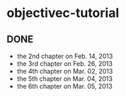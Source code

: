 objectivec-tutorial
===================

## DONE

- the 2nd chapter on Feb. 14, 2013
- the 3rd chapter on Feb. 26, 2013
- the 4th chapter on Mar. 02, 2013
- the 5th chapter on Mar. 04, 2013
- the 6th chapter on Mar. 05, 2013

